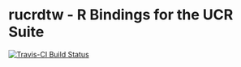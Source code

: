 # rucrdtw - R Bindings for the UCR Suite
[![Travis-CI Build Status](https://travis-ci.org/pboesu/rucrdtw.svg?branch=master)](https://travis-ci.org/pboesu/rucrdtw)
